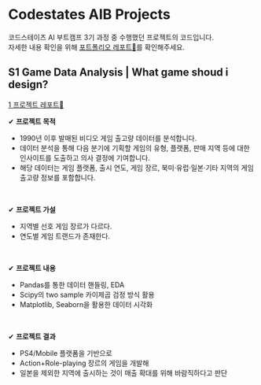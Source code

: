 # Codestates AIB Projects
코드스테이츠 AI 부트캠프 3기 과정 중 수행했던 프로젝트의 코드입니다. 
<br> 자세한 내용 확인을 위해 [포트폴리오 레포트🔗](https://narrow-goat-9de.notion.site/Hyunji-Shin-Portfolio-d92ddfd2c93b4ec8b6a03d008b41c197)를 확인해주세요.<br>


## S1 Game Data Analysis | What game shoud i design?
[1 프로젝트 레포트🔗](https://narrow-goat-9de.notion.site/What-game-should-i-design-a545cdb16cc44f548229cb8deb9cfec4)

✔ **프로젝트 목적**
- 1990년 이후 발매된 비디오 게임 출고량 데이터를 분석합니다.
- 데이터 분석을 통해 다음 분기에 기획할 게임의 유형, 플랫폼, 판매 지역 등에 대한 인사이트를 도출하고 의사 결정에 기여합니다.
- 해당 데이터는 게임 플랫폼, 출시 연도, 게임 장르, 북미·유럽·일본·기타 지역의 게임 출고량 정보를 포함합니다.
<br>

✔ **프로젝트 가설**
- 지역별 선호 게임 장르가 다르다.
- 연도별 게임 트랜드가 존재한다.
<br>

✔ **프로젝트 내용**
- Pandas를 통한 데이터 핸들링, EDA
- Scipy의 two sample 카이제곱 검정 방식 활용
- Matplotlib, Seaborn을 활용한 데이터 시각화
<br>

✔ **프로젝트 결과**
- PS4/Mobile 플랫폼을 기반으로 
- Action+Role-playing 장르의 게임을 개발해 
- 일본을 제외한 지역에 출시하는 것이 매출 확대를 위해 바람직하다고 판단
